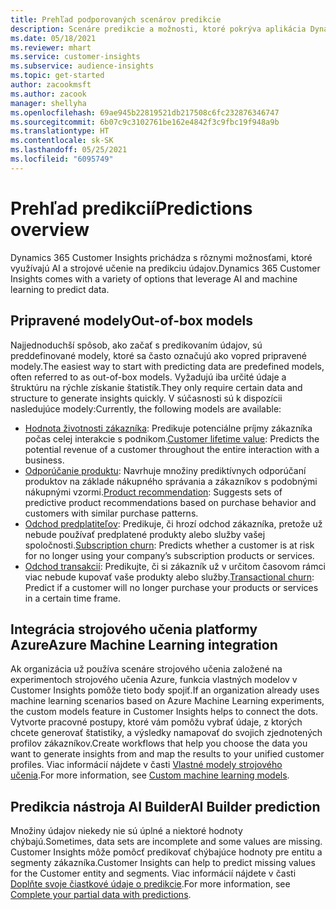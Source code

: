 ```yaml
---
title: Prehľad podporovaných scenárov predikcie
description: Scenáre predikcie a možnosti, ktoré pokrýva aplikácia Dynamics 365 Customer Insights.
ms.date: 05/18/2021
ms.reviewer: mhart
ms.service: customer-insights
ms.subservice: audience-insights
ms.topic: get-started
author: zacookmsft
ms.author: zacook
manager: shellyha
ms.openlocfilehash: 69ae945b22819521db217508c6fc232876346747
ms.sourcegitcommit: 6b07c9c3102761be162e4842f3c9fbc19f948a9b
ms.translationtype: HT
ms.contentlocale: sk-SK
ms.lasthandoff: 05/25/2021
ms.locfileid: "6095749"
---
```

# <a name="predictions-overview"></a><span data-ttu-id="b431e-103">Prehľad predikcií</span><span class="sxs-lookup"><span data-stu-id="b431e-103">Predictions overview</span></span>

<span data-ttu-id="b431e-104">Dynamics 365 Customer Insights prichádza s rôznymi možnosťami, ktoré využívajú AI a strojové učenie na predikciu údajov.</span><span class="sxs-lookup"><span data-stu-id="b431e-104">Dynamics 365 Customer Insights comes with a variety of options that leverage AI and machine learning to predict data.</span></span> 

## <a name="out-of-box-models"></a><span data-ttu-id="b431e-105">Pripravené modely</span><span class="sxs-lookup"><span data-stu-id="b431e-105">Out-of-box models</span></span>

<span data-ttu-id="b431e-106">Najjednoduchší spôsob, ako začať s predikovaním údajov, sú preddefinované modely, ktoré sa často označujú ako vopred pripravené modely.</span><span class="sxs-lookup"><span data-stu-id="b431e-106">The easiest way to start with predicting data are predefined models, often referred to as out-of-box models.</span></span> <span data-ttu-id="b431e-107">Vyžadujú iba určité údaje a štruktúru na rýchle získanie štatistík.</span><span class="sxs-lookup"><span data-stu-id="b431e-107">They only require certain data and structure to generate insights quickly.</span></span> <span data-ttu-id="b431e-108">V súčasnosti sú k dispozícii nasledujúce modely:</span><span class="sxs-lookup"><span data-stu-id="b431e-108">Currently, the following models are available:</span></span> 
- <span data-ttu-id="b431e-109">[Hodnota životnosti zákazníka](predict-customer-lifetime-value.md): Predikuje potenciálne príjmy zákazníka počas celej interakcie s podnikom.</span><span class="sxs-lookup"><span data-stu-id="b431e-109">[Customer lifetime value](predict-customer-lifetime-value.md): Predicts the potential revenue of a customer throughout the entire interaction with a business.</span></span> 
- <span data-ttu-id="b431e-110">[Odporúčanie produktu](predict-product-recommendation.md): Navrhuje množiny prediktívnych odporúčaní produktov na základe nákupného správania a zákazníkov s podobnými nákupnými vzormi.</span><span class="sxs-lookup"><span data-stu-id="b431e-110">[Product recommendation](predict-product-recommendation.md): Suggests sets of predictive product recommendations based on purchase behavior and customers with similar purchase patterns.</span></span>
- <span data-ttu-id="b431e-111">[Odchod predplatiteľov](predict-subscription-churn.md): Predikuje, či hrozí odchod zákazníka, pretože už nebude používať predplatené produkty alebo služby vašej spoločnosti.</span><span class="sxs-lookup"><span data-stu-id="b431e-111">[Subscription churn](predict-subscription-churn.md): Predicts whether a customer is at risk for no longer using your company’s subscription products or services.</span></span>
- <span data-ttu-id="b431e-112">[Odchod transakcií](predict-transactional-churn.md): Predikujte, či si zákazník už v určitom časovom rámci viac nebude kupovať vaše produkty alebo služby.</span><span class="sxs-lookup"><span data-stu-id="b431e-112">[Transactional churn](predict-transactional-churn.md): Predict if a customer will no longer purchase your products or services in a certain time frame.</span></span>

## <a name="azure-machine-learning-integration"></a><span data-ttu-id="b431e-113">Integrácia strojového učenia platformy Azure</span><span class="sxs-lookup"><span data-stu-id="b431e-113">Azure Machine Learning integration</span></span>

<span data-ttu-id="b431e-114">Ak organizácia už používa scenáre strojového učenia založené na experimentoch strojového učenia Azure, funkcia vlastných modelov v Customer Insights pomôže tieto body spojiť.</span><span class="sxs-lookup"><span data-stu-id="b431e-114">If an organization already uses machine learning scenarios based on Azure Machine Learning experiments, the custom models feature in Customer Insights helps to connect the dots.</span></span> <span data-ttu-id="b431e-115">Vytvorte pracovné postupy, ktoré vám pomôžu vybrať údaje, z ktorých chcete generovať štatistiky, a výsledky namapovať do svojich zjednotených profilov zákazníkov.</span><span class="sxs-lookup"><span data-stu-id="b431e-115">Create workflows that help you choose the data you want to generate insights from and map the results to your unified customer profiles.</span></span> <span data-ttu-id="b431e-116">Viac informácií nájdete v časti [Vlastné modely strojového učenia](custom-models.md).</span><span class="sxs-lookup"><span data-stu-id="b431e-116">For more information, see [Custom machine learning models](custom-models.md).</span></span>

## <a name="ai-builder-prediction"></a><span data-ttu-id="b431e-117">Predikcia nástroja AI Builder</span><span class="sxs-lookup"><span data-stu-id="b431e-117">AI Builder prediction</span></span>

<span data-ttu-id="b431e-118">Množiny údajov niekedy nie sú úplné a niektoré hodnoty chýbajú.</span><span class="sxs-lookup"><span data-stu-id="b431e-118">Sometimes, data sets are incomplete and some values are missing.</span></span> <span data-ttu-id="b431e-119">Customer Insights môže pomôcť predikovať chýbajúce hodnoty pre entitu a segmenty zákazníka.</span><span class="sxs-lookup"><span data-stu-id="b431e-119">Customer Insights can help to predict missing values for the Customer entity and segments.</span></span> <span data-ttu-id="b431e-120">Viac informácií nájdete v časti [Doplňte svoje čiastkové údaje o predikcie](predictions.md).</span><span class="sxs-lookup"><span data-stu-id="b431e-120">For more information, see [Complete your partial data with predictions](predictions.md).</span></span>
